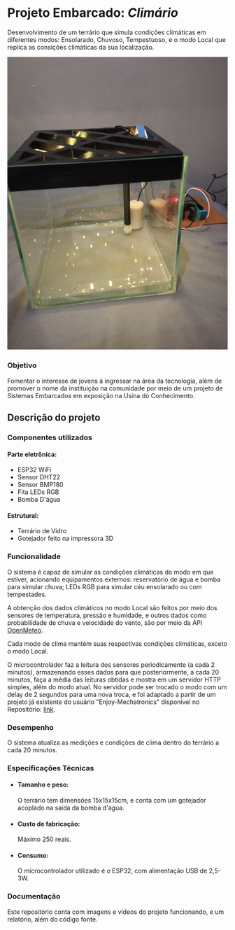 # Projeto Embarcado: *Climário*

Desenvolvimento de um terrário que simula condições climáticas em diferentes modos: Ensolarado, Chuvoso, Tempestuoso, e o modo Local que replica as consições climáticas da sua localização.

![ENSOL](https://github.com/Moskbr/Climario/blob/main/Imagens%20e%20Videos/Modo_Ensolorado.jpeg)

### Objetivo

Fomentar o interesse de jovens à ingressar na área da tecnologia, além de promover o nome da instituição na comunidade por meio de um projeto de Sistemas Embarcados em exposição na Usina do Conhecimento.

## Descrição do projeto

### Componentes utilizados

#### Parte eletrônica:

- ESP32 WiFi
- Sensor DHT22
- Sensor BMP180
- Fita LEDs RGB
- Bomba D'água

#### Estrutural:

- Terrário de Vidro
- Gotejador feito na impressora 3D

### Funcionalidade

O sistema é capaz de simular as condições climáticas do modo em que estiver, acionando equipamentos externos: reservatório de água e bomba para simular chuva; LEDs RGB para simular céu ensolarado ou com tempestades.

A obtenção dos dados climáticos no modo Local são feitos por meio dos sensores de temperatura, pressão e humidade, e outros dados como probabilidade de chuva e velocidade do vento, são por meio da API [OpenMeteo](https://open-meteo.com/).

Cada modo de clima mantém suas respectivas condições climáticas, exceto o modo Local.

O microcontrolador faz a leitura dos sensores periodicamente (a cada 2 minutos), armazenando esses dados para que posteriormente, a cada 20 minutos, faça a média das leituras obtidas e mostra em um servidor HTTP simples, além do modo atual. No servidor pode ser trocado o modo com um delay de 2 segundos para uma nova troca, e foi adaptado a partir de um projeto já existente do usuário "Enjoy-Mechatronics" disponível no Repositório: [link](https://github.com/Enjoy-Mechatronics/ESP32-DHT-Webserver).

### Desempenho

O sistema atualiza as medições e condições de clima dentro do terrário a cada 20 minutos.

### Especificações Técnicas

- #### Tamanho e peso:
    O terrário tem dimensões 15x15x15cm, e conta com um gotejador acoplado na saída da bomba d'água.

- #### Custo de fabricação:
    Máximo 250 reais.

- #### Consumo:
    O microcontrolador utilizado é o ESP32, com alimentação USB de 2,5-3W.

### Documentação

Este repositório conta com imagens e vídeos do projeto funcionando, e um relatório, além do código fonte.

